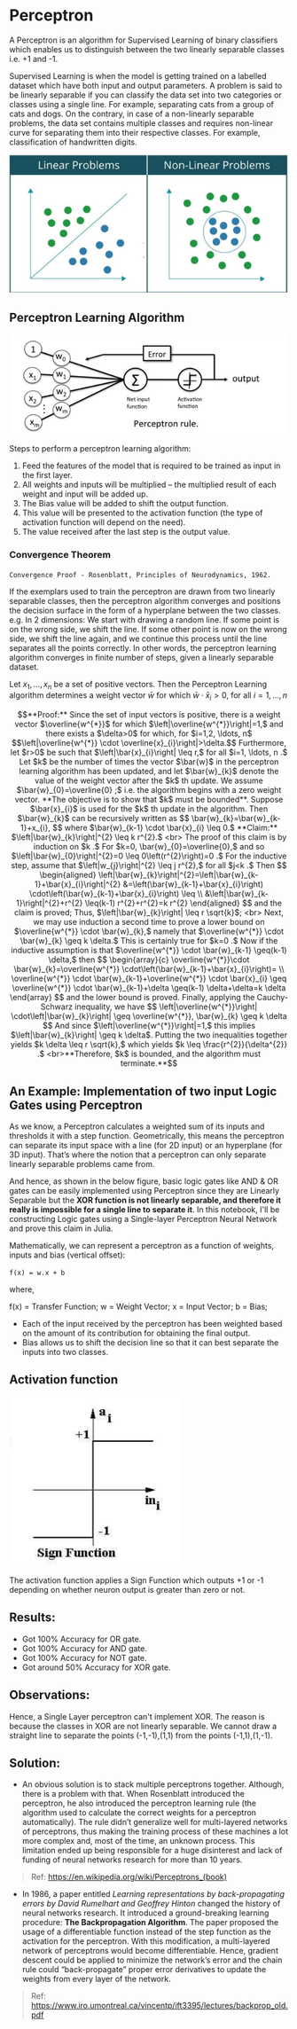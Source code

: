 # Perceptron

A Perceptron is an algorithm for Supervised Learning of binary classifiers which enables us to distinguish between the two linearly separable classes i.e. +1 and -1.

Supervised Learning is when the model is getting trained on a labelled dataset which have both input and output parameters. A problem is said to be linearly separable if you can classify the data set into two categories or classes using a single line. For example, separating cats from a group of cats and dogs. On the contrary, in case of a non-linearly separable problems, the data set contains multiple classes and requires non-linear curve for separating them into their respective classes. For example, classification of handwritten digits.

![Linear&NonLinear](./Resources/Linear&NonLinear.png)

## Perceptron Learning Algorithm

![Algorithm](./Resources/Algorithm.png)

Steps to perform a perceptron learning algorithm:

1. Feed the features of the model that is required to be trained as input in the first layer.
2. All weights and inputs will be multiplied – the multiplied result of each weight and input will be added up.
3. The Bias value will be added to shift the output function.
4. This value will be presented to the activation function (the type of activation function will depend on the need).
5. The value received after the last step is the output value.

### Convergence Theorem
`Convergence Proof - Rosenblatt, Principles of Neurodynamics, 1962.`

If the exemplars used to train the perceptron are drawn from two linearly separable classes, then the perceptron algorithm converges and positions the decision surface in the form of a hyperplane between the two classes.
e.g. In 2 dimensions: We start with drawing a random line. If some point is on the wrong side, we shift the line. If some other point is now on the wrong side, we shift the line again, and we continue this process until the line separates all the points correctly. In other words, the perceptron learning algorithm converges in finite number of steps, given a linearly separable dataset. 

Let $x_{1}, \ldots, x_{n}$ be a set of positive vectors. Then the Perceptron Learning algorithm determines a weight vector $\bar{w}$ for which $\bar{w} \cdot \bar{x}_{i}>0,$ for all $i=1, \ldots, n$
```math
**Proof:** Since the set of input vectors is positive, there is a weight vector $\overline{w^{*}}$ for which $\left|\overline{w^{*}}\right|=1,$ and there exists a $\delta>0$ for which, for $i=1,2, \ldots, n$
$$\left|\overline{w^{*}} \cdot \overline{x}_{i}\right|>\delta.$$
Furthermore, let $r>0$ be such that $\left|\bar{x}_{i}\right| \leq r,$ for all $i=1, \ldots, n .$ Let $k$ be the number of times the vector $\bar{w}$ in the perceptron learning algorithm has been updated, and let $\bar{w}_{k}$ denote the value of the weight vector after the $k$ th update. We assume $\bar{w}_{0}=\overline{0} ;$ i.e. the algorithm begins with a zero weight vector. **The objective is to show that $k$ must be bounded**. Suppose $\bar{x}_{i}$ is used for the $k$ th update in the algorithm. Then $\bar{w}_{k}$ can be recursively written as
$$
\bar{w}_{k}=\bar{w}_{k-1}+x_{i},
$$
where $\bar{w}_{k-1} \cdot \bar{x}_{i} \leq 0.$

**Claim:**  $\left|\bar{w}_{k}\right|^{2} \leq k r^{2}.$ <br>
The proof of this claim is by induction on $k .$ For $k=0, \bar{w}_{0}=\overline{0},$ and so $\left|\bar{w}_{0}\right|^{2}=0 \leq 0\left(r^{2}\right)=0 .$
For the inductive step, assume that $\left|w_{j}\right|^{2} \leq j r^{2},$ for all $j<k .$ Then
$$
\begin{aligned}
\left|\bar{w}_{k}\right|^{2}=\left|\bar{w}_{k-1}+\bar{x}_{i}\right|^{2} &=\left(\bar{w}_{k-1}+\bar{x}_{i}\right) \cdot\left(\bar{w}_{k-1}+\bar{x}_{i}\right) \leq \\
&\left|\bar{w}_{k-1}\right|^{2}+r^{2} \leq(k-1) r^{2}+r^{2}=k r^{2}
\end{aligned}
$$
and the claim is proved; 
Thus, $\left|\bar{w}_{k}\right| \leq r \sqrt{k}$; <br>
Next, we may use induction a second time to prove a lower bound on $\overline{w^{*}} \cdot \bar{w}_{k},$ namely that $\overline{w^{*}} \cdot \bar{w}_{k} \geq k \delta.$ This is certainly true for $k=0 .$ Now if the inductive assumption is that $\overline{w^{*}} \cdot \bar{w}_{k-1} \geq(k-1) \delta,$ then
$$
\begin{array}{c}
\overline{w^{*}}\cdot \bar{w}_{k}=\overline{w^{*}} \cdot\left(\bar{w}_{k-1}+\bar{x}_{i}\right)= \\
\overline{w^{*}} \cdot \bar{w}_{k-1}+\overline{w^{*}} \cdot \bar{x}_{i} \geq \overline{w^{*}} \cdot \bar{w}_{k-1}+\delta \geq(k-1) \delta+\delta=k \delta
\end{array}
$$
and the lower bound is proved.
Finally, applying the Cauchy-Schwarz inequality, we have
$$
\left|\overline{w^{*}}\right| \cdot\left|\bar{w}_{k}\right| \geq \overline{w^{*}}, \bar{w}_{k} \geq k \delta
$$
And since $\left|\overline{w^{*}}\right|=1,$ this implies $\left|\bar{w}_{k}\right| \geq k \delta$. 
Putting the two inequalities together yields $k \delta \leq r \sqrt{k},$ which yields $k \leq \frac{r^{2}}{\delta^{2}} .$ <br>**Therefore, $k$ is bounded, and the algorithm must terminate.**
```
## An Example: Implementation of two input Logic Gates using Perceptron

As we know, a Perceptron calculates a weighted sum of its inputs and thresholds it with a step function. Geometrically, this means the perceptron can separate its input space with a line (for 2D input) or an hyperplane (for 3D input). That’s where the notion that a perceptron can only separate linearly separable problems came from. 

And hence, as shown in the below figure, basic logic gates like AND & OR gates can be easily implemented using Perceptron since they are Linearly Separable but the **XOR function is not linearly separable, and therefore it really is impossible for a single line to separate it**. In this notebook, I'll be constructing Logic gates using a Single-layer Perceptron Neural Network and prove this claim in Julia.

Mathematically, we can represent a perceptron as a function of weights, inputs and bias (vertical offset):

`f(x) = w.x + b`

where,

f(x) = Transfer Function; 
w = Weight Vector; 
x = Input Vector; 
b = Bias; 

- Each of the input received by the perceptron has been weighted based on the amount of its contribution for obtaining the final output. 
- Bias allows us to shift the decision line so that it can best separate the inputs into two classes.

## Activation function

![Sign](./Resources/Sign.png)

The activation function applies a Sign Function which outputs +1 or -1 depending on whether neuron output is greater than zero or not.

## Results:
- Got 100% Accuracy for OR gate.
- Got 100% Accuracy for AND gate.
- Got 100% Accuracy for NOT gate.
- Got around 50% Accuracy for XOR gate. 

## Observations:
Hence, a Single Layer perceptron can't implement XOR. The reason is because the classes in XOR are not linearly separable. We cannot draw a straight line to separate the points (-1,-1),(1,1) from the points (-1,1),(1,-1).

## Solution:
- An obvious solution is to stack multiple perceptrons together. Although, there is a problem with that. When Rosenblatt introduced the perceptron, he also introduced the perceptron learning rule (the algorithm used to calculate the correct weights for a perceptron automatically). The rule didn’t generalize well for multi-layered networks of perceptrons, thus making the training process of these machines a lot more complex and, most of the time, an unknown process. This limitation ended up being responsible for a huge disinterest and lack of funding of neural networks research for more than 10 years.
> Ref: https://en.wikipedia.org/wiki/Perceptrons_(book)

- In 1986, a paper entitled *Learning representations by back-propagating errors by David Rumelhart and Geoffrey Hinton* changed the history of neural networks research. It introduced a ground-breaking learning procedure: **The Backpropagation Algorithm**. The paper proposed the usage of a differentiable function instead of the step function as the activation for the perceptron. With this modification, a multi-layered network of perceptrons would become differentiable. Hence, gradient descent could be applied to minimize the network’s error and the chain rule could “back-propagate” proper error derivatives to update the weights from every layer of the network.
>Ref: https://www.iro.umontreal.ca/vincentp/ift3395/lectures/backprop_old.pdf
